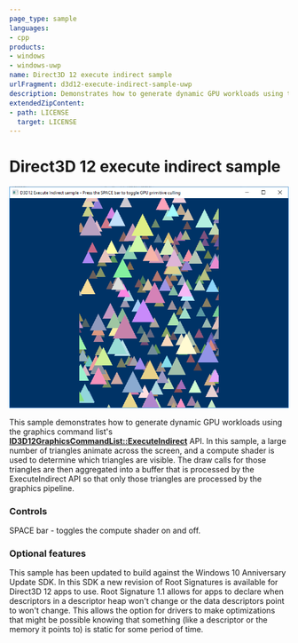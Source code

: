```yaml
---
page_type: sample
languages:
- cpp
products:
- windows
- windows-uwp
name: Direct3D 12 execute indirect sample
urlFragment: d3d12-execute-indirect-sample-uwp
description: Demonstrates how to generate dynamic GPU workloads using the graphics command list's [**ID3D12GraphicsCommandList::ExecuteIndirect**](https://docs.microsoft.com/windows/win32/api/d3d12/nf-d3d12-id3d12graphicscommandlist-executeindirect) API.
extendedZipContent:
- path: LICENSE
  target: LICENSE
---
```


# Direct3D 12 execute indirect sample
![ExecuteIndirect GUI](src/D3D12ExecuteIndirect.png)

This sample demonstrates how to generate dynamic GPU workloads using the graphics command list's [**ID3D12GraphicsCommandList::ExecuteIndirect**](https://docs.microsoft.com/windows/win32/api/d3d12/nf-d3d12-id3d12graphicscommandlist-executeindirect) API. In this sample, a large number of triangles animate across the screen, and a compute shader is used to determine which triangles are visible. The draw calls for those triangles are then aggregated into a buffer that is processed by the ExecuteIndirect API so that only those triangles are processed by the graphics pipeline.

### Controls
SPACE bar - toggles the compute shader on and off.

### Optional features
This sample has been updated to build against the Windows 10 Anniversary Update SDK. In this SDK a new revision of Root Signatures is available for Direct3D 12 apps to use. Root Signature 1.1 allows for apps to declare when descriptors in a descriptor heap won't change or the data descriptors point to won't change.  This allows the option for drivers to make optimizations that might be possible knowing that something (like a descriptor or the memory it points to) is static for some period of time.
